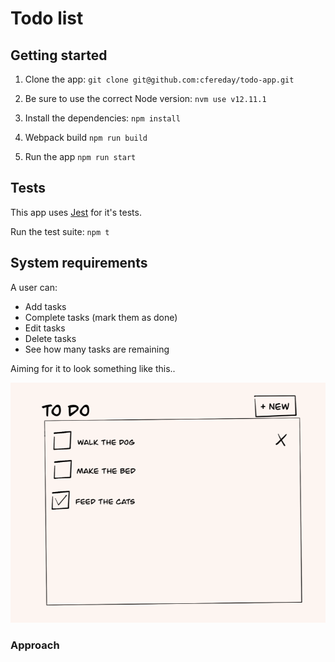 # Todo list

## Getting started 
1. Clone the app:
`git clone git@github.com:cfereday/todo-app.git`

2. Be sure to use the correct Node version:
`nvm use v12.11.1`

3. Install the dependencies:
`npm install`

4. Webpack build
`npm run build`

5. Run the app
`npm run start`


## Tests
This app uses [Jest](https://jestjs.io/docs/en/getting-started) for it's tests.

Run the test suite:
`npm t`

## System requirements 
A user can:

- Add tasks 
- Complete tasks (mark them as done)
- Edit tasks 
- Delete tasks 
- See how many tasks are remaining 

Aiming for it to look something like this..

![](./public/todo.png)

### Approach 
